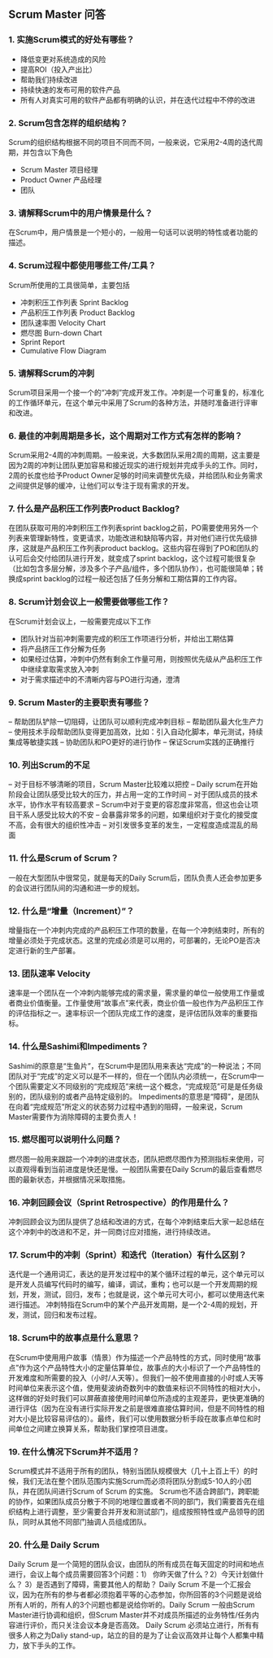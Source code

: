 ## Scrum Master 问答

### 1. 实施Scrum模式的好处有哪些？

- 降低变更对系统造成的风险
- 提高ROI（投入产出比）
- 帮助我们持续改进
- 持续快速的发布可用的软件产品
- 所有人对真实可用的软件产品都有明确的认识，并在迭代过程中不停的改进

### 2. Scrum包含怎样的组织结构？

Scrum的组织结构根据不同的项目不同而不同，一般来说，它采用2-4周的迭代周期，并包含以下角色
- Scrum Master 项目经理
- Product Owner 产品经理
- 团队

### 3. 请解释Scrum中的用户情景是什么？

在Scrum中，用户情景是一个短小的，一般用一句话可以说明的特性或者功能的描述。

### 4. Scrum过程中都使用哪些工件/工具？

Scrum所使用的工具很简单，主要包括
- 冲刺积压工作列表 Sprint Backlog
- 产品积压工作列表 Product Backlog
- 团队速率图 Velocity Chart
- 燃尽图 Burn-down Chart
- Sprint Report
- Cumulative Flow Diagram

### 5. 请解释Scrum的冲刺

Scrum项目采用一个接一个的“冲刺”完成开发工作。冲刺是一个可重复的，标准化的工作循环单元，在这个单元中采用了Scrum的各种方法，并随时准备进行评审和改进。

### 6. 最佳的冲刺周期是多长，这个周期对工作方式有怎样的影响？

Scrum采用2-4周的冲刺周期。一般来说，大多数团队采用2周的周期，这主要是因为2周的冲刺让团队更加容易和接近现实的进行规划并完成手头的工作。同时，2周的长度也给予Product Owner足够的时间来调整优先级，并给团队和业务需求之间提供足够的缓冲，让他们可以专注于现有需求的开发。

### 7. 什么是产品积压工作列表Product Backlog?

在团队获取可用的冲刺积压工作列表sprint backlog之前，PO需要使用另外一个列表来管理新特性，变更请求，功能改进和缺陷等内容，并对他们进行优先级排序，这就是产品积压工作列表product backlog。这些内容在得到了PO和团队的认可后会交付给团队进行开发，就变成了sprint backlog，这个过程可能很复杂（比如包含多层分解，涉及多个子产品/组件，多个团队协作），也可能很简单；转换成sprint backlog的过程一般还包括了任务分解和工期估算的工作内容。

### 8. Scrum计划会议上一般需要做哪些工作？
在Scrum计划会议上，一般需要完成以下工作
- 团队针对当前冲刺需要完成的积压工作项进行分析，并给出工期估算
- 将产品挤压工作分解为任务
- 如果经过估算，冲刺中仍然有剩余工作量可用，则按照优先级从产品积压工作中继续拿取需求放入冲刺
- 对于需求描述中的不清晰内容与PO进行沟通，澄清

### 9. Scrum Master的主要职责有哪些？
– 帮助团队铲除一切阻碍，让团队可以顺利完成冲刺目标
– 帮助团队最大化生产力
– 使用技术手段帮助团队变得更加高效，比如：引入自动化脚本，单元测试，持续集成等敏捷实践
– 协助团队和PO更好的进行协作
– 保证Scrum实践的正确推行

### 10. 列出Scrum的不足
– 对于目标不够清晰的项目，Scrum Master比较难以把控
– Daily scrum在开始阶段会让团队感受比较大的压力，并占用一定的工作时间
– 对于团队成员的技术水平，协作水平有较高要求
– Scrum中对于变更的容忍度非常高，但这也会让项目干系人感受比较大的不安
– 会暴露非常多的问题，如果组织对于变化的接受度不高，会有很大的组织性冲击
– 对引发很多变革的发生，一定程度造成混乱的局面

### 11. 什么是Scrum of Scrum？
一般在大型团队中很常见，就是每天的Daily Scrum后，团队负责人还会参加更多的会议进行团队间的沟通和进一步的规划。

### 12. 什么是“增量（Increment）”？
增量指在一个冲刺内完成的产品积压工作项的数量，在每一个冲刺结束时，所有的增量必须处于完成状态。这里的完成必须是可以用的，可部署的，无论PO是否决定进行新的生产部署。

### 13. 团队速率 Velocity
速率是一个团队在一个冲刺内能够完成的需求量，需求量的单位一般使用工作量或者商业价值衡量。工作量使用“故事点”来代表，商业价值一般也作为产品积压工作的评估指标之一。速率标识一个团队完成工作的速度，是评估团队效率的重要指标。

### 14. 什么是Sashimi和Impediments？
Sashimi的原意是“生鱼片”，在Scrum中是团队用来表达“完成”的一种说法；不同团队对于“完成”的定义可以是不一样的，但在一个团队内必须统一，在Scrum中一个团队需要定义不同级别的“完成规范”来统一这个概念，“完成规范”可是是任务级别的，团队级别的或者产品特定级别的。
Impediments的意思是“障碍”，是团队在向着“完成规范”所定义的状态努力过程中遇到的阻碍，一般来说，Scrum Master需要作为消除障碍的主要负责人！

### 15. 燃尽图可以说明什么问题？
燃尽图一般用来跟踪一个冲刺的进度状态，团队把燃尽图作为预测指标来使用，可以直观得看到当前进度是快还是慢。一般团队需要在Daily Scrum的最后查看燃尽图的最新状态，并根据情况采取措施。

### 16. 冲刺回顾会议（Sprint Retrospective）的作用是什么？
冲刺回顾会议为团队提供了总结和改进的方式，在每个冲刺结束后大家一起总结在这个冲刺中的改进和不足，并一同商讨应对措施，进行持续改进。

### 17. Scrum中的冲刺（Sprint）和迭代（Iteration）有什么区别？
迭代是一个通用词汇，表达的是开发过程中的某个循环过程的单元，这个单元可以是开发人员编写代码时的编写，编译，调试，重构；也可以是一个开发周期的规划，开发，测试，回归，发布；也就是说，这个单元可大可小，都可以使用迭代来进行描述。
冲刺特指在Scrum中的某个产品开发周期，是一个2-4周的规划，开发，测试，回归和发布过程。

### 18. Scrum中的故事点是什么意思？
在Scrum中使用用户故事（情景）作为描述一个产品特性的方式，同时使用“故事点”作为这个产品特性大小的定量估算单位，故事点的大小标识了一个产品特性的开发难度和所需要的投入（小时/人天等）。但我们一般不使用直接的小时或人天等时间单位来表示这个值，使用斐波纳奇数列中的数值来标识不同特性的相对大小，这样做的好处时我们可以屏蔽直接使用时间单位所造成的主观差异，更快更准确的进行评估（因为在没有进行实际开发之前是很难直接估算时间，但是不同特性的相对大小是比较容易评估的）。最终，我们可以使用数据分析手段在故事点单位和时间单位之间建立换算关系，帮助我们掌控项目进度。

### 19. 在什么情况下Scrum并不适用？
Scrum模式并不适用于所有的团队，特别当团队规模很大（几十上百上千）的时候，我们无法在整个团队范围内实施Scrum而必须将团队分割成5-10人的小团队，并在团队间进行Scrum of Scrum 的实施。
Scrum也不适合跨部门，跨职能的协作，如果团队成员分散于不同的地理位置或者不同的部门，我们需要首先在组织结构上进行调整，至少需要合并开发和测试部门，组成按照特性或产品领导的团队，同时从其他不同部门抽调人员组成团队。

### 20. 什么是 Daily Scrum
Daily Scrum 是一个简短的团队会议，由团队的所有成员在每天固定的时间和地点进行，会议上每个成员需要回答3个问题：1） 你昨天做了什么？2）今天计划做什么？ 3）是否遇到了障碍，需要其他人的帮助？
Daily Scrum 不是一个汇报会议，因为在所有的参与者都必须抱着平等的心态参加，你所回答的3个问题是说给所有人听的，所有人的3个问题也都是说给你听的。Daily Scrum 一般由Scrum Master进行协调和组织，但Scrum Master并不对成员所描述的业务特性/任务内容进行评价，而只关注会议本身是否高效。
Daily Scrum 必须站立进行，所有有很多人称之为Daliy stand-up，站立的目的是为了让会议高效并让每个人都集中精力，放下手头的工作。
